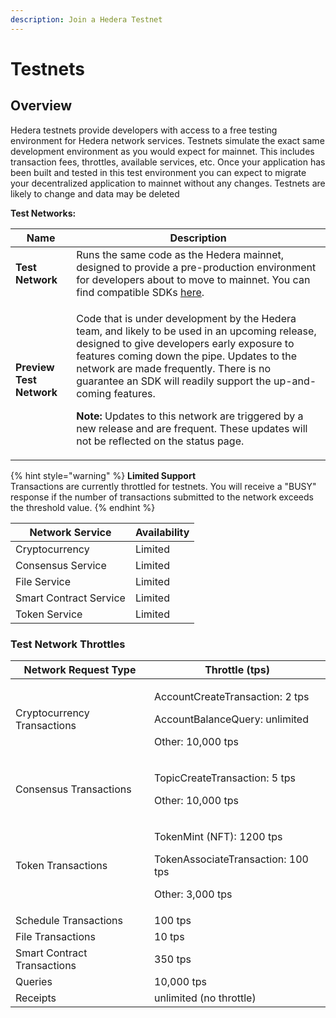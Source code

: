 ```yaml
---
description: Join a Hedera Testnet
---
```


# Testnets

## Overview

Hedera testnets provide developers with access to a free testing environment for Hedera network services. Testnets simulate the exact same development environment as you would expect for mainnet. This includes transaction fees, throttles, available services, etc. Once your application has been built and tested in this test environment you can expect to migrate your decentralized application to mainnet without any changes. Testnets are likely to change and data may be deleted

**Test Networks:**

| **Name**                 | Description                                                                                                                                                                                                                                                                                                                                                                                                                                                                  |
| ------------------------ | ---------------------------------------------------------------------------------------------------------------------------------------------------------------------------------------------------------------------------------------------------------------------------------------------------------------------------------------------------------------------------------------------------------------------------------------------------------------------------- |
| **Test Network**         | Runs the same code as the Hedera mainnet, designed to provide a pre-production environment for developers about to move to mainnet. You can find compatible SDKs [here](../docs/sdks/#hedera-supported-sdks).                                                                                                                                                                                                                                                                |
| **Preview Test Network** | <p>Code that is under development by the Hedera team, and likely to be used in an upcoming release, designed to give developers early exposure to features coming down the pipe. Updates to the network are made frequently. There is no guarantee an SDK will readily support the up-and-coming features.</p><p><strong>Note:</strong> Updates to this network are triggered by a new release and are frequent. These updates will not be reflected on the status page.</p> |

{% hint style="warning" %}
**Limited Support**\
Transactions are currently throttled for testnets. You will receive a "BUSY" response if the number of transactions submitted to the network exceeds the threshold value.
{% endhint %}

| Network Service        | Availability |
| ---------------------- | ------------ |
| Cryptocurrency         | Limited      |
| Consensus Service      | Limited      |
| File Service           | Limited      |
| Smart Contract Service | Limited      |
| Token Service          | Limited      |

### Test Network Throttles

| Network Request Type        | Throttle (tps)                                                                                       |
| --------------------------- | ---------------------------------------------------------------------------------------------------- |
| Cryptocurrency Transactions | <p>AccountCreateTransaction: 2 tps</p><p>AccountBalanceQuery: unlimited</p><p>Other: 10,000 tps </p> |
| Consensus Transactions      | <p>TopicCreateTransaction: 5 tps</p><p>Other: 10,000 tps</p>                                         |
| Token Transactions          | <p>TokenMint (NFT): 1200 tps</p><p>TokenAssociateTransaction: 100 tps</p><p>Other: 3,000 tps</p>     |
| Schedule Transactions       | 100 tps                                                                                              |
| File Transactions           | 10 tps                                                                                               |
| Smart Contract Transactions | 350 tps                                                                                              |
| Queries                     | 10,000 tps                                                                                           |
| Receipts                    | unlimited (no throttle)                                                                              |
